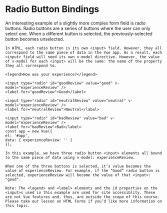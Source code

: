 # Radio Button Bindings

An interesting example of a slightly more complex form field is radio buttons. Radio buttons are a series of buttons where the user can only select one. When a different button is selected, the previously-selected button becomes unselected.

    In HTML, each radio button is its own <input> field. However, they all correspond to the same piece of data in the Vue app. As a result, each <input> field will need its own v-model directive. However, the value of v-model for each <input> will be the same: the name of the property they all correspond to.

    <legend>How was your experience?</legend>

    <input type="radio" id="goodReview" value="good" v-model="experienceReview" />
    <label for="goodReview">Good</label>

    <input type="radio" id="neutralReview" value="neutral" v-model="experienceReview" />
    <label for="neutralReview">Neutral</label>

    <input type="radio" id="badReview" value="bad" v-model="experienceReview" />
    <label for="badReview">Bad</label>
    const app = new Vue({
    el: '#app',
    data: { experienceReview: '' }
    });

    In this example, we have three radio button <input> elements all bound to the same piece of data using v-model: experienceReview.

    When one of the three buttons is selected, it’s value becomes the value of experienceReview. For example, if the “Good” radio button is selected, experienceReview will become the value of that <input>: "good".

    Note: The <legend> and <label> elements and the id properties on the <input>s used in this example are used for site accessiblity. These are not Vue features and, thus, are outside the scope of this course. Please take our lesson on HTML Forms if you’d like more information on this topic.
